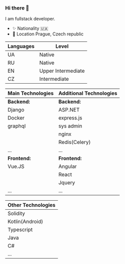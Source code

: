 ### Hi there 👋

I am fullstack developer.

- ✨ Nationality 🇺🇦
- 📌 Location Prague, Czech republic

| Languages | Level |
|--|--|
| UA | Native |
| RU | Native |
| EN | Upper Intermediate |
| CZ | Intermediate |



|Main Technologies|Additional Technologies|
|--|--|
| **Backend:** | **Backend:**|
| Django | ASP.NET|
| Docker | express.js|
| graphql | sys admin|
|  | nginx|
|  | Redis(Celery)|
| ... | ... |
| **Frontend:** | **Frontend:** |
| Vue.JS | Angular |
|  | React|
|  | Jquery |
| ... | ... |

| Other Technologies|
|--|
| Solidity |
| Kotlin(Android) |
| Typescript |
| Java |
| C# |
| ... |
